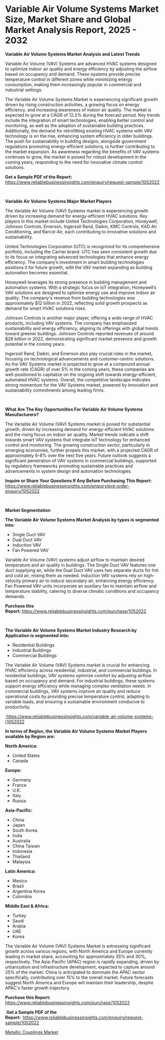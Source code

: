 <p><h1>Variable Air Volume Systems Market Size, Market Share and Global Market Analysis Report, 2025 - 2032</h1></p><p><strong>Variable Air Volume Systems Market Analysis and Latest Trends</strong></p>
<p><p>Variable Air Volume (VAV) Systems are advanced HVAC systems designed to optimize indoor air quality and energy efficiency by adjusting the airflow based on occupancy and demand. These systems provide precise temperature control in different zones while minimizing energy consumption, making them increasingly popular in commercial and industrial settings.</p><p>The Variable Air Volume Systems Market is experiencing significant growth driven by rising construction activities, a growing focus on energy efficiency, and increasing awareness of indoor air quality. The market is expected to grow at a CAGR of 12.2% during the forecast period. Key trends include the integration of smart technologies, enabling better control and monitoring, as well as the adoption of sustainable building practices. Additionally, the demand for retrofitting existing HVAC systems with VAV technology is on the rise, enhancing system efficiency in older buildings. The push for sustainability in building designs, alongside government regulations promoting energy-efficient solutions, is further contributing to the market expansion. As awareness regarding the benefits of VAV systems continues to grow, the market is poised for robust development in the coming years, responding to the need for innovative climate control solutions.</p></p>
<p><strong>Get a Sample PDF of the Report:&nbsp;</strong> <a href="https://www.reliablebusinessinsights.com/enquiry/request-sample/1052022?utm_campaign=2239&utm_medium=2&utm_source=Github&utm_content=ia&utm_term=05032025&utm_id=variable-air-volume-systems">https://www.reliablebusinessinsights.com/enquiry/request-sample/1052022</a></p>
<p>&nbsp;</p>
<p><strong>Variable Air Volume Systems Major Market Players</strong></p>
<p><p>The Variable Air Volume (VAV) Systems market is experiencing growth driven by increasing demand for energy-efficient HVAC solutions. Key players in this market include United Technologies Corporation, Honeywell, Johnson Controls, Emerson, Ingersoll Rand, Daikin, KMC Controls, KAD Air Conditioning, and Barcol-Air, each contributing to innovative solutions and sustainability.</p><p>United Technologies Corporation (UTC) is recognized for its comprehensive portfolio, including the Carrier brand. UTC has seen consistent growth due to its focus on integrating advanced technologies that enhance energy efficiency. The company’s investment in smart building technologies positions it for future growth, with the VAV market expanding as building automation becomes essential.</p><p>Honeywell leverages its strong presence in building management and automation systems. With a strategic focus on IoT integration, Honeywell’s VAV solutions are designed to optimize energy use and improve indoor air quality. The company's revenue from building technologies was approximately $12 billion in 2022, reflecting solid growth prospects as demand for smart HVAC solutions rises.</p><p>Johnson Controls is another major player, offering a wide range of HVAC products, including VAV systems. The company has emphasized sustainability and energy efficiency, aligning its offerings with global trends toward greener buildings. Johnson Controls reported revenues of around $28 billion in 2022, demonstrating significant market presence and growth potential in the coming years.</p><p>Ingersoll Rand, Daikin, and Emerson also play crucial roles in the market, focusing on technological advancements and customer-centric solutions. As the VAV Systems market is projected to grow at a compound annual growth rate (CAGR) of over 5% in the coming years, these companies are well-positioned to capitalize on the ongoing shift towards energy-efficient, automated HVAC systems. Overall, the competitive landscape indicates strong momentum for the VAV Systems market, powered by innovation and sustainability commitments among leading firms.</p></p>
<p>&nbsp;</p>
<p><strong>What Are The Key Opportunities For Variable Air Volume Systems Manufacturers?</strong></p>
<p><p>The Variable Air Volume (VAV) Systems market is poised for substantial growth, driven by increasing demand for energy-efficient HVAC solutions and the rising focus on indoor air quality. Market trends indicate a shift towards smart VAV systems that integrate IoT technology for enhanced control and monitoring. The growing construction sector, particularly in emerging economies, further propels this market, with a projected CAGR of approximately 6-8% over the next five years. Future outlook suggests a significant penetration of VAV systems in commercial buildings, supported by regulatory frameworks promoting sustainable practices and advancements in system design and automation technologies.</p></p>
<p><strong>Inquire or Share Your Questions If Any Before Purchasing This Report:</strong> <a href="https://www.reliablebusinessinsights.com/enquiry/pre-order-enquiry/1052022?utm_campaign=2239&utm_medium=2&utm_source=Github&utm_content=ia&utm_term=05032025&utm_id=variable-air-volume-systems">https://www.reliablebusinessinsights.com/enquiry/pre-order-enquiry/1052022</a></p>
<p>&nbsp;</p>
<p><strong>Market Segmentation</strong></p>
<p><strong>The Variable Air Volume Systems Market Analysis by types is segmented into:</strong></p>
<p><ul><li>Single Duct VAV</li><li>Dual Duct VAV</li><li>Induction VAV</li><li>Fan Powered VAV</li></ul></p>
<p><p>Variable Air Volume (VAV) systems adjust airflow to maintain desired temperature and air quality in buildings. The Single Duct VAV features one duct supplying air, while the Dual Duct VAV uses two separate ducts for hot and cold air, mixing them as needed. Induction VAV systems rely on high-velocity primary air to induce secondary air, enhancing energy efficiency. Fan Powered VAV units incorporate an auxiliary fan to maintain airflow and temperature stability, catering to diverse climatic conditions and occupancy demands.</p></p>
<p><strong>Purchase this Report:&nbsp;</strong><a href="https://www.reliablebusinessinsights.com/purchase/1052022?utm_campaign=2239&utm_medium=2&utm_source=Github&utm_content=ia&utm_term=05032025&utm_id=variable-air-volume-systems">https://www.reliablebusinessinsights.com/purchase/1052022</a></p>
<p>&nbsp;</p>
<p><strong>The Variable Air Volume Systems Market Industry Research by Application is segmented into:</strong></p>
<p><ul><li>Residential Buildings</li><li>Industrial Buildings</li><li>Commercial Buildings</li></ul></p>
<p><p>The Variable Air Volume (VAV) Systems market is crucial for enhancing HVAC efficiency across residential, industrial, and commercial buildings. In residential buildings, VAV systems optimize comfort by adjusting airflow based on occupancy and demand. For industrial buildings, these systems support energy efficiency while managing complex ventilation needs. In commercial buildings, VAV systems improve air quality and reduce operational costs by providing precise temperature control, adapting to variable loads, and ensuring a sustainable environment conducive to productivity.</p></p>
<p><a href="https://www.reliablebusinessinsights.com/variable-air-volume-systems-r1052022?utm_campaign=2239&utm_medium=2&utm_source=Github&utm_content=ia&utm_term=05032025&utm_id=variable-air-volume-systems">&nbsp;https://www.reliablebusinessinsights.com/variable-air-volume-systems-r1052022</a></p>
<p><strong>In terms of Region, the Variable Air Volume Systems Market Players available by Region are:</strong></p>
<p>
    <p> <strong> North America: </strong>
        <ul>
            <li>United States</li>
            <li>Canada</li>
        </ul>
        </p> 
    <p> <strong> Europe: </strong>
        <ul>
            <li>Germany</li>
            <li>France</li>
            <li>U.K.</li>
            <li>Italy</li>
            <li>Russia</li>
        </ul>
        </p> 
    <p> <strong> Asia-Pacific: </strong>
        <ul>
            <li>China</li>
            <li>Japan</li>
            <li>South Korea</li>
            <li>India</li>
            <li>Australia</li>
            <li>China Taiwan</li>
            <li>Indonesia</li>
            <li>Thailand</li>
            <li>Malaysia</li>
        </ul>
        </p> 
    <p> <strong> Latin America: </strong>
        <ul>
            <li>Mexico</li>
            <li>Brazil</li>
            <li>Argentina Korea</li>
            <li>Colombia</li>
        </ul>
        </p> 
    <p> <strong> Middle East & Africa: </strong>
        <ul>
            <li>Turkey</li>
            <li>Saudi</li>
            <li>Arabia</li>
            <li>UAE</li>
            <li>Korea</li>
        </ul>
    </p>
    </p>
<p><p>The Variable Air Volume (VAV) Systems Market is witnessing significant growth across various regions, with North America and Europe currently leading in market share, accounting for approximately 35% and 30%, respectively. The Asia-Pacific (APAC) region is rapidly expanding, driven by urbanization and infrastructure development, expected to capture around 25% of the market. China is anticipated to dominate the APAC sector specifically, contributing over 15% to the overall market. Future forecasts suggest North America and Europe will maintain their leadership, despite APAC's faster growth trajectory.</p></p>
<p><strong>Purchase this Report: </strong><a href="https://www.reliablebusinessinsights.com/purchase/1052022?utm_campaign=2239&utm_medium=2&utm_source=Github&utm_content=ia&utm_term=05032025&utm_id=variable-air-volume-systems">https://www.reliablebusinessinsights.com/purchase/1052022</a></p>
<p>&nbsp;<strong>Get a Sample PDF of the Report:&nbsp;&nbsp;</strong><a href="https://www.reliablebusinessinsights.com/enquiry/request-sample/1052022?utm_campaign=2239&utm_medium=2&utm_source=Github&utm_content=ia&utm_term=05032025&utm_id=variable-air-volume-systems">https://www.reliablebusinessinsights.com/enquiry/request-sample/1052022</a></p>
<p><strong></strong></p>
<p><p><a href="https://github.com/ygfu6u/Market-Research-Report-List-1/blob/main/metallic-couplings-market.md?utm_campaign=2239&utm_medium=2&utm_source=Github&utm_content=ia&utm_term=05032025&utm_id=variable-air-volume-systems">Metallic Couplings Market</a></p></p>